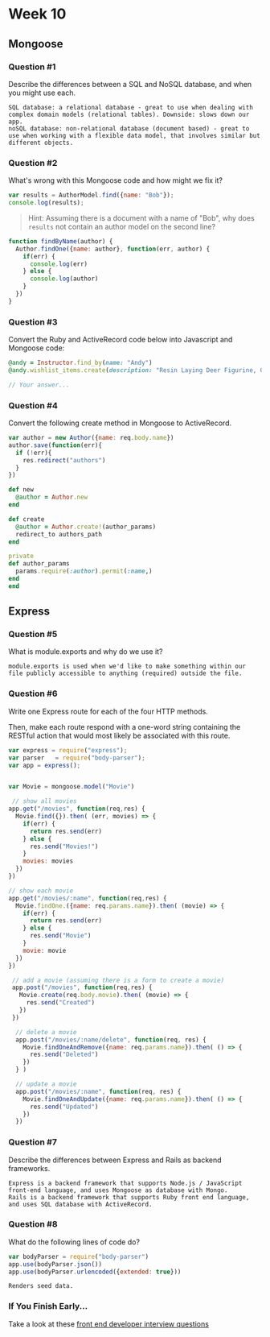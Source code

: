 # Week 10

## Mongoose

### Question #1

Describe the differences between a SQL and NoSQL database, and when you might use each.

```text
SQL database: a relational database - great to use when dealing with complex domain models (relational tables). Downside: slows down our app.
noSQL database: non-relational database (document based) - great to use when working with a flexible data model, that involves similar but different objects.
```

### Question #2

What's wrong with this Mongoose code and how might we fix it?

```js
var results = AuthorModel.find({name: "Bob"});
console.log(results);
```

> Hint: Assuming there is a document with a name of "Bob", why does `results` not contain an author model on the second line?

```js
function findByName(author) {
  Author.findOne({name: author}, function(err, author) {
    if(err) {
      console.log(err)
    } else {
      console.log(author)
    }
  })
}
```

### Question #3

Convert the Ruby and ActiveRecord code below into Javascript and Mongoose code:

```rb
@andy = Instructor.find_by(name: "Andy")
@andy.wishlist_items.create(description: "Resin Laying Deer Figurine, Gold")
```

```js
// Your answer...
```

### Question #4

Convert the following create method in Mongoose to ActiveRecord.

```js
var author = new Author({name: req.body.name})
author.save(function(err){
  if (!err){
    res.redirect("authors")
  }
})
```

```rb
def new
  @author = Author.new
end

def create
  @author = Author.create!(author_params)
  redirect_to authors_path
end

private
def author_params
  params.require(:author).permit(:name,)
end
end
```

## Express

### Question #5

What is module.exports and why do we use it?

```text
module.exports is used when we'd like to make something within our file publicly accessible to anything (required) outside the file.
```

### Question #6

Write one Express route for each of the four HTTP methods.

Then, make each route respond with a one-word string containing the RESTful action that would most likely be associated with this route.

```js
var express = require("express");
var parser   = require("body-parser");
var app = express();


var Movie = mongoose.model("Movie")

 // show all movies
app.get("/movies", function(req,res) {
  Movie.find({}).then( (err, movies) => {
    if(err) {
      return res.send(err)
    } else {
      res.send("Movies!")
    }
    movies: movies
  })
})

// show each movie
app.get("/movies/:name", function(req,res) {
  Movie.findOne.({name: req.params.name}).then( (movie) => {
    if(err) {
      return res.send(err)
    } else {
      res.send("Movie")
    }
    movie: movie
  })
})

 // add a movie (assuming there is a form to create a movie)
 app.post("/movies", function(req,res) {
   Movie.create(req.body.movie).then( (movie) => {
     res.send("Created")
   })
 })

  // delete a movie
  app.post("/movies/:name/delete", function(req, res) {
    Movie.findOneAndRemove({name: req.params.name}).then( () => {
      res.send("Deleted")
    })
  } )

  // update a movie
  app.post("/movies/:name", function(req, res) {
    Movie.findOneAndUpdate({name: req.params.name}).then( () => {
      res.send("Updated")
    })
  })

```

### Question #7

Describe the differences between Express and Rails as backend frameworks.

```text
Express is a backend framework that supports Node.js / JavaScript front-end language, and uses Mongoose as database with Mongo.
Rails is a backend framework that supports Ruby front end language, and uses SQL database with ActiveRecord.
```

### Question #8

What do the following lines of code do?

```js
var bodyParser = require("body-parser")
app.use(bodyParser.json())
app.use(bodyParser.urlencoded({extended: true}))
```

```text
Renders seed data.
```

### If You Finish Early...

Take a look at these [front end developer interview questions](https://github.com/h5bp/Front-end-Developer-Interview-Questions/blob/master/README.md)
